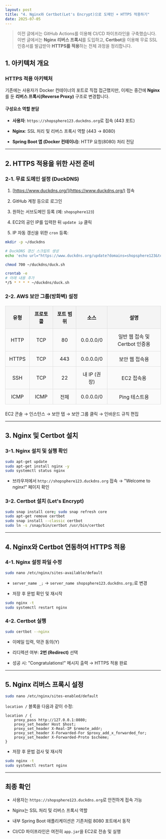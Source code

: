 ```yaml
---
layout: post  
title: "4. Nginx와 Certbot(Let's Encrypt)으로 도메인 + HTTPS 적용하기"  
date: 2025-07-05
---
```


> 이전 글에서는 GitHub Actions를 이용해 CI/CD 파이프라인을 구축했습니다. 이번 글에서는 **Nginx 리버스 프록시**를 도입하고, **Certbot**을 이용해 무료 SSL 인증서를 발급받아 **HTTPS를 적용**하는 전체 과정을 정리합니다.

## 1. 아키텍처 개요

### HTTPS 적용 아키텍처

기존에는 사용자가 Docker 컨테이너의 포트로 직접 접근했지만, 이제는 중간에 **Nginx**를 둔 **리버스 프록시(Reverse Proxy)** 구조로 변경합니다.

#### 구성요소 역할 분담

- **사용자**: `https://shopsphere123.duckdns.org`로 접속 (443 포트)
    
- **Nginx**: SSL 처리 및 리버스 프록시 역할 (443 → 8080)
    
- **Spring Boot 앱 (Docker 컨테이너)**: HTTP 요청(8080) 처리 전담
    

---

## 2. HTTPS 적용을 위한 사전 준비

### 2-1. 무료 도메인 설정 (DuckDNS)

1. [https://www.duckdns.org/](https://www.duckdns.org/) 접속
    
2. GitHub 계정 등으로 로그인
    
3. 원하는 서브도메인 등록 (예: `shopsphere123`)
    
4. EC2의 공인 IP를 입력한 뒤 `update ip` 클릭
    
5. IP 자동 갱신을 위한 `cron` 등록:
    

```bash
mkdir -p ~/duckdns

# DuckDNS 갱신 스크립트 생성
echo 'echo url="https://www.duckdns.org/update?domains=shopsphere123&token=YOUR_TOKEN&ip=" | curl -k -o ~/duckdns/duck.log -K -' > ~/duckdns/duck.sh

chmod 700 ~/duckdns/duck.sh

crontab -e
# 아래 내용 추가
*/5 * * * * ~/duckdns/duck.sh
```

### 2-2. AWS 보안 그룹(방화벽) 설정

|유형|프로토콜|포트 범위|소스|설명|
|---|---|---|---|---|
|HTTP|TCP|80|0.0.0.0/0|일반 웹 접속 및 Certbot 인증용|
|HTTPS|TCP|443|0.0.0.0/0|보안 웹 접속용|
|SSH|TCP|22|내 IP (권장)|EC2 접속용|
|ICMP|ICMP|전체|0.0.0.0/0|Ping 테스트용|

EC2 콘솔 → 인스턴스 → 보안 탭 → 보안 그룹 클릭 → 인바운드 규칙 편집

---

## 3. Nginx 및 Certbot 설치

### 3-1. Nginx 설치 및 실행 확인

```bash
sudo apt-get update
sudo apt-get install nginx -y
sudo systemctl status nginx
```

- 브라우저에서 `http://shopsphere123.duckdns.org` 접속 → "Welcome to nginx!" 페이지 확인
    

### 3-2. Certbot 설치 (Let's Encrypt)

```bash
sudo snap install core; sudo snap refresh core
sudo apt-get remove certbot
sudo snap install --classic certbot
sudo ln -s /snap/bin/certbot /usr/bin/certbot
```

---

## 4. Nginx와 Certbot 연동하여 HTTPS 적용

### 4-1. Nginx 설정 파일 수정

```bash
sudo nano /etc/nginx/sites-available/default
```

- `server_name _;` → `server_name shopsphere123.duckdns.org;`로 변경
    
- 저장 후 문법 확인 및 재시작
    

```bash
sudo nginx -t
sudo systemctl restart nginx
```

### 4-2. Certbot 실행

```bash
sudo certbot --nginx
```

- 이메일 입력, 약관 동의(Y)
    
- 리디렉션 여부: **2번 (Redirect)** 선택
    
- 성공 시: "Congratulations!" 메시지 출력 → HTTPS 적용 완료
    

---

## 5. Nginx 리버스 프록시 설정

```bash
sudo nano /etc/nginx/sites-enabled/default
```

`location /` 블록을 다음과 같이 수정:

```nginx
location / {
    proxy_pass http://127.0.0.1:8080;
    proxy_set_header Host $host;
    proxy_set_header X-Real-IP $remote_addr;
    proxy_set_header X-Forwarded-For $proxy_add_x_forwarded_for;
    proxy_set_header X-Forwarded-Proto $scheme;
}
```

- 저장 후 문법 검사 및 재시작
    

```bash
sudo nginx -t
sudo systemctl restart nginx
```

---

## 최종 확인

- 사용자는 `https://shopsphere123.duckdns.org`로 안전하게 접속 가능
    
- Nginx는 SSL 처리 및 리버스 프록시 역할
    
- 내부 Spring Boot 애플리케이션은 기존처럼 8080 포트에서 동작
    
- CI/CD 파이프라인은 여전히 `app.jar`을 EC2로 전송 및 실행

<style>
  table {
    width: 100%;
    border-collapse: collapse;
    margin: 20px 0;
  }
  th, td {
    border: 2px solid #333;
    padding: 12px;
    text-align: center;
  }
  th {
    background-color: #f4f4f4;
    font-weight: bold;
  }
  td {
    background-color: #fafafa;
  }
  table th, table td {
    border: 1px solid #ddd;
  }
</style>
    

